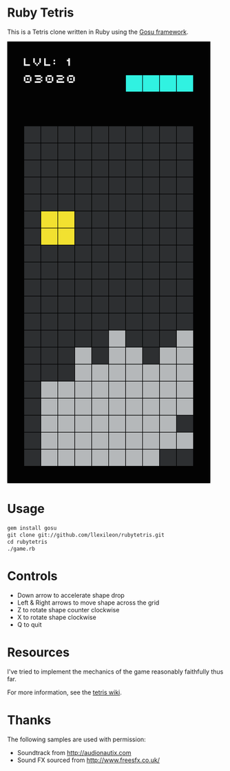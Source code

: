 # Ruby Tetris

This is a Tetris clone written in Ruby using the [Gosu framework](http://code.google.com/p/gosu/).

![Screenshot](https://raw.githubusercontent.com/llexileon/rubytetris/master/assets/screen1.png)

# Usage

    gem install gosu
    git clone git://github.com/llexileon/rubytetris.git
    cd rubytetris
    ./game.rb

# Controls

* Down arrow to accelerate shape drop
* Left & Right arrows to move shape across the grid
* Z to rotate shape counter clockwise
* X to rotate shape clockwise
* Q to quit


# Resources

I've tried to implement the mechanics of the game reasonably faithfully thus far.

For more information, see the [tetris wiki](http://en.wikipedia.org/wiki/tetris_(video_game)).

# Thanks

The following samples are used with permission:

* Soundtrack from http://audionautix.com
* Sound FX sourced from http://www.freesfx.co.uk/
